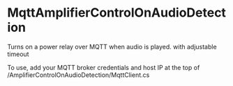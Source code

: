 # MqttAmplifierControlOnAudioDetection

Turns on a power relay over MQTT when audio is played. with adjustable timeout

To use, add your MQTT broker credentials and host IP at the top of /AmplifierControlOnAudioDetection/MqttClient.cs
